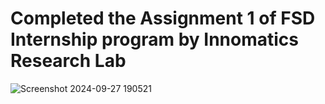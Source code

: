 # Completed the Assignment 1 of FSD Internship program by Innomatics Research Lab

![Screenshot 2024-09-27 190521](https://github.com/user-attachments/assets/ca88ad25-0b97-4437-a2c7-bc4564ed94bf)
